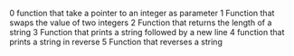 0 function that take a pointer to an integer as parameter
1 Function that swaps the value of two integers
2 Function that returns the length of a string
3 Function that prints a string followed by a new line
4 function that prints a string in reverse
5 Function that reverses a string
